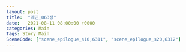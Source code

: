 ```yaml
---
layout: post
title:  "메인_063장"
date:   2021-08-11 08:00:00 +0000
categories: Main
Tags: Story Main
SceneCode: ["scene_epilogue_s10,6311", "scene_epilogue_s20,6312"]
---
```

